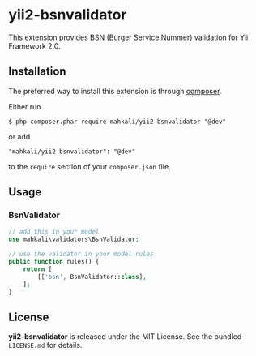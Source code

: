 yii2-bsnvalidator
=============

This extension provides BSN (Burger Service Nummer) validation for Yii Framework 2.0.

## Installation

The preferred way to install this extension is through [composer](http://getcomposer.org/download/).

Either run

```
$ php composer.phar require mahkali/yii2-bsnvalidator "@dev"
```

or add

```
"mahkali/yii2-bsnvalidator": "@dev"
```

to the ```require``` section of your `composer.json` file.

## Usage

### BsnValidator
```php
// add this in your model
use mahkali\validators\BsnValidator;

// use the validator in your model rules
public function rules() {
    return [
       	[['bsn', BsnValidator::class],
    ];
}
```


## License

**yii2-bsnvalidator** is released under the MIT License. See the bundled `LICENSE.md` for details.